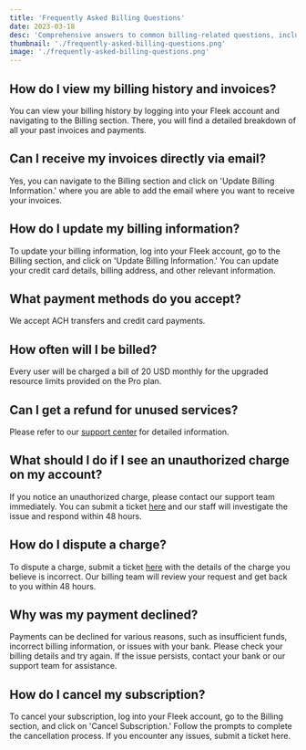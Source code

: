 ```yaml
---
title: 'Frequently Asked Billing Questions'
date: 2023-03-18
desc: 'Comprehensive answers to common billing-related questions, including viewing invoices, updating billing information, accepted payment methods, and resolving billing issues.'
thumbnail: './frequently-asked-billing-questions.png'
image: './frequently-asked-billing-questions.png'
---
```


## How do I view my billing history and invoices?

You can view your billing history by logging into your Fleek account and navigating to the Billing section. There, you will find a detailed breakdown of all your past invoices and payments.

## Can I receive my invoices directly via email?

Yes, you can navigate to the Billing section and click on 'Update Billing Information.' where you are able to add the email where you want to receive your invoices.

## How do I update my billing information?

To update your billing information, log into your Fleek account, go to the Billing section, and click on 'Update Billing Information.' You can update your credit card details, billing address, and other relevant information.

## What payment methods do you accept?

We accept ACH transfers and credit card payments.

## How often will I be billed?

Every user will be charged a bill of 20 USD monthly for the upgraded resource limits provided on the Pro plan.

## Can I get a refund for unused services?

Please refer to our [support center](/requests/new) for detailed information.

## What should I do if I see an unauthorized charge on my account?

If you notice an unauthorized charge, please contact our support team immediately. You can submit a ticket [here](/requests/new) and our staff will investigate the issue and respond within 48 hours.

## How do I dispute a charge?

To dispute a charge, submit a ticket [here](/requests/new) with the details of the charge you believe is incorrect. Our billing team will review your request and get back to you within 48 hours.

## Why was my payment declined?

Payments can be declined for various reasons, such as insufficient funds, incorrect billing information, or issues with your bank. Please check your billing details and try again. If the issue persists, contact your bank or our support team for assistance.

## How do I cancel my subscription?

To cancel your subscription, log into your Fleek account, go to the Billing section, and click on 'Cancel Subscription.' Follow the prompts to complete the cancellation process. If you encounter any issues, submit a ticket here.

